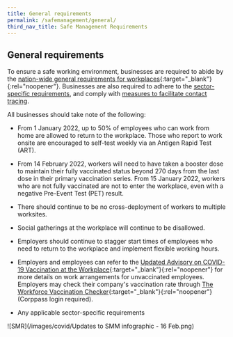 ```yaml
---
title: General requirements
permalink: /safemanagement/general/
third_nav_title: Safe Management Requirements
---
```


## General requirements

To ensure a safe working environment, businesses are required to abide by the [nation-wide general requirements for workplaces](https://www.mom.gov.sg/covid-19/requirements-for-safe-management-measures){:target="_blank"}{:rel="noopener"}. Businesses are also required to adhere to the [sector-specific requirements](/safemanagement/sector/), and comply with [measures to facilitate contact tracing](/safemanagement/safeentry/).

All businesses should take note of the following:

- From 1 January 2022, up to 50% of employees who can work from home are allowed to return to the workplace. Those who report to work onsite are encouraged to self-test weekly via an Antigen Rapid Test (ART).

- From 14 February 2022, workers will need to have taken a booster dose to maintain their fully vaccinated status beyond 270 days from the last dose in their primary vaccination series. From 15 January 2022, workers who are not fully vaccinated are not to enter the workplace, even with a negative Pre-Event Test (PET) result.

- There should continue to be no cross-deployment of workers to multiple worksites.

- Social gatherings at the workplace will continue to be disallowed.

- Employers should continue to stagger start times of employees who need to return to the workplace and implement flexible working hours.

- Employers and employees can refer to the [Updated Advisory on COVID-19 Vaccination at the Workplace](https://www.mom.gov.sg/covid-19/advisory-on-covid-19-vaccination-in-employment-settings){:target="_blank"}{:rel="noopener"} for more details on work arrangements for unvaccinated employees. Employers may check their company's vaccination rate through [The Workforce Vaccination Checker](https://go.gov.sg/percentvaccinated){:target="_blank"}{:rel="noopener"} (Corppass login required).

- Any applicable sector-specific requirements

![SMR](/images/covid/Updates to SMM infographic - 16 Feb.png)
